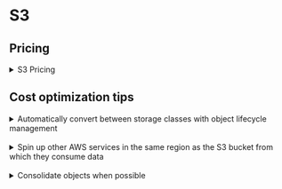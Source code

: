 # S3

## Pricing
<details>
  <summary>
S3 Pricing
  </summary>
S3 cost depends on 3 things:

* *Storage*
* *Data Transfer*
* *# of API requests*

S3 offers 4 storage classes:

* *Standard Storage*: Default option.
* *Infrequent Access Storage*: Storage is cheaper, API requests are expensive.
* *Reduced Redundancy Storage*: Slightly cheaper than standard since it does not replicate objects as many times as standard storage.
* *Glacier*: Lowest storage cost. Good for data that is rarely retrieved, and retrieval latency of several hours is acceptable.
</details>

## Cost optimization tips

<details>
  <summary>
Automatically convert between storage classes with object lifecycle management
  </summary>

### Automatically convert between storage classes with object lifecycle management
We can programmatically configure rules for data deletion or migration between types of S3 storage classes to optimize S3 cost. E.g. While pushing logs we can program it to stay in standard storage for a month then moved to infrequent access for 6 months to be eventually deleted.
</details>
<br>

<details>
  <summary>
Spin up other AWS services in the same region as the S3 bucket from which they consume data
  </summary>

### Spin up other AWS services in the same region as the S3 bucket from which they consume data
Data transfer from S3 to any service(s) within the same region is free. It’s best to spin up Ec2 machines, EMR cluster in the same region as S3 bucket it’s going consuming data from to avoid incurring unnecessary charges.
</details>
<br>


<details>
  <summary>
Consolidate objects when possible
  </summary>

### Spin up other AWS services in the same region as the S3 bucket from which they consume data
If you access certain set of S3 objects together, it’s best to compress and store them as a single object. This way you save lot of API calls, compression gives you some saving in the storage plus object gets retrieved faster.
</details>
<br>

